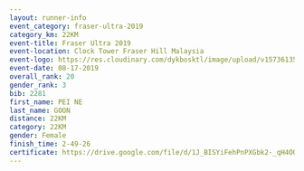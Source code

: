 ```yaml
---
layout: runner-info 
event_category: fraser-ultra-2019 
category_km: 22KM 
event-title: Fraser Ultra 2019 
event-location: Clock Tower Fraser Hill Malaysia 
event-logo: https://res.cloudinary.com/dykbosktl/image/upload/v1573613535/Logo/logo_mfst7w.jpg
event-date: 08-17-2019 
overall_rank: 20
gender_rank: 3
bib: 2281
first_name: PEI NE
last_name: GOON
distance: 22KM
category: 22KM
gender: Female
finish_time: 2-49-26
certificate: https://drive.google.com/file/d/1J_BISYiFehPnPXGbk2-_qH4OQJessVY3/view?usp=sharing
---
```

